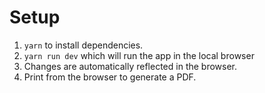 # Setup

1. `yarn` to install dependencies.
2. `yarn run dev` which will run the app in the local browser
3. Changes are automatically reflected in the browser.
4. Print from the browser to generate a PDF. 